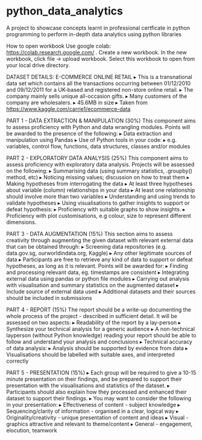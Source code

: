 # python_data_analytics
A project to showcase concepts learnt in professional certficate in python programming to perform in-depth data analytics using python libraries

How to open workbook
Use google colab: https://colab.research.google.com/ . Create a new workbook. In the new workbook, click file -> upload workbook. Select this workbook to open from your local drive directory. 

DATASET DETAILS: E-COMMERCE ONLINE RETAIL
▸ This is a transnational data set which contains all the transactions
occurring between 01/12/2010 and 09/12/2011 for a UK-based
and registered non-store online retail.
▸ The company mainly sells unique all-occasion gifts.
▸ Many customers of the company are wholesalers.
▸ 45.6MB in size
▸ Taken from https://www.kaggle.com/carrie1/ecommerce-data

PART 1 - DATA EXTRACTION & MANIPULATION (30%)
This component aims to assess proficiency with Python and data
wrangling modules. Points will be awarded to the presence of the
following:
▸ Data extraction and manipulation using Pandas
▸ Use of Python tools in your code:
▸ e.g. variables, control flow, functions, data structures, classes and/or
modules

PART 2 - EXPLORATORY DATA ANALYSIS (25%)
This component aims to assess proficiency with exploratory data analysis.
Projects will be assessed on the following:
▸ Summarising data (using summary statistics, .groupby() method, etc)
▸ Noticing missing values; discussion on how to treat them
▸ Making hypotheses from interrogating the data
▸ At least three hypotheses about variable (column) relationships in your data
▸ At least one relationship should involve more than two variables
▸ Understanding and using trends to validate hypotheses
▸ Using visualisations to gather insights to support or defeat hypothesis:
▸ Proficiency with suitable graphs to show insights.
▸ Proficiency with plot customisations, e.g colour, size to represent different
dimensions.


PART 3 - DATA AUGMENTATION (15%)
This section aims to assess creativity through augmenting the given
dataset with relevant external data that can be obtained through:
▸ Screening data repositories (e.g. data.gov.sg, ourworldindata.org, Kaggle)
▸ Any other legitimate sources of data
▸ Participants are free to retrieve any kind of data to support or defeat
hypotheses, as long as it is relevant. Points will be awarded for:
▸ Finding and processing relevant data, eg. timestamps are consistent
▸ Integrating external data using pandas or python file modules
▸ Carrying out analysis with visualisation and summary statistics on the
augmented dataset
▸ Include source of external data used
▸ Additional datasets and their sources should be included in submissions

PART 4 - REPORT (15%)
The report should be a write-up documenting the whole process of the
project - described in sufficient detail. It will be assessed on two
aspects:
▸ Readability of the report by a lay-person
▸ Synthesize your technical analysis for a generic audience
▸ A non-technical layperson (without Python knowledge) reading your report
should be able to follow and understand your analysis and conclusions
▸ Technical accuracy of data analysis:
▸ Analysis should be supported by evidence from data
▸ Visualisations should be labelled with suitable axes, and interpreted correctly

PART 5 - PRESENTATION (15%)
▸ Each group will be required to give a 10-15 minute presentation on their
findings, and be prepared to support their presentation with the
visualisations and statistics of the dataset.
▸ Participants should also explain how they processed and enhanced their
dataset to support their findings.
▸ You may want to consider the following in your presentation:
▸ Effectiveness of content - subject knowledge
▸ Sequencing/clarity of information - organised in a clear, logical way
▸ Originality/creativity - unique presentation of content and ideas
▸ Visual - graphics attractive and relevant to theme/content
▸ General - engagement, elocution, teamwork
